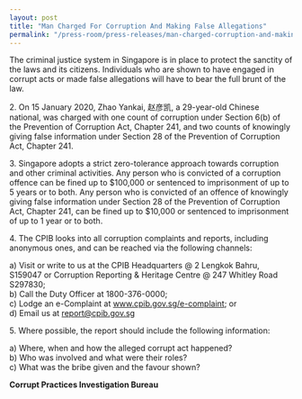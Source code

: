 ```yaml
---
layout: post
title: "Man Charged For Corruption And Making False Allegations"
permalink: "/press-room/press-releases/man-charged-corruption-and-making-false-allegations"
---
```

The criminal justice system in Singapore is in place to protect the sanctity of the laws and its citizens. Individuals who are shown to have engaged in corrupt acts or made false allegations will have to bear the full brunt of the law.

2\.            On 15 January 2020, Zhao Yankai, 赵彦凯, a 29-year-old Chinese national, was charged with one count of corruption under Section 6(b) of the Prevention of Corruption Act, Chapter 241, and two counts of knowingly giving false information under Section 28 of the Prevention of Corruption Act, Chapter 241.

3\.            Singapore adopts a strict zero-tolerance approach towards corruption and other criminal activities. Any person who is convicted of a corruption offence can be fined up to $100,000 or sentenced to imprisonment of up to 5 years or to both. Any person who is convicted of an offence of knowingly giving false information under Section 28 of the Prevention of Corruption Act, Chapter 241, can be fined up to $10,000 or sentenced to imprisonment of up to 1 year or to both.

4\.          The CPIB looks into all corruption complaints and reports, including anonymous ones, and can be reached via the following channels: 

a) Visit or write to us at the CPIB Headquarters @ 2 Lengkok Bahru, S159047 or Corruption Reporting & Heritage Centre @ 247 Whitley Road S297830;<br />
b) Call the Duty Officer at 1800-376-0000;<br />
c) Lodge an e-Complaint at <a href="https://www.cpib.gov.sg/e-complaint"><span style="color: #0066cc;">www.cpib.gov.sg/e-complaint</span></a>; or<br />
d) Email us at <a class="spamspan" href="mailto:report@cpib.gov.sg">report@cpib.gov.sg</a>

5\.        Where possible, the report should include the following information:

a) Where, when and how the alleged corrupt act happened?<br />
b) Who was involved and what were their roles?<br />
c) What was the bribe given and the favour shown?

**Corrupt Practices Investigation Bureau**
